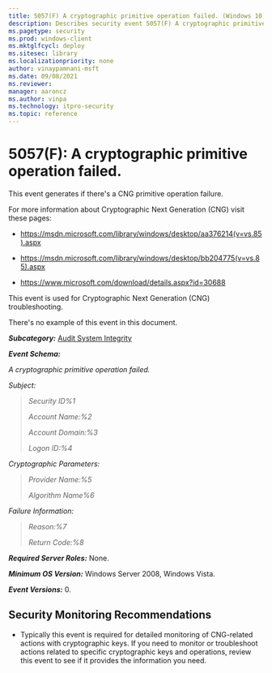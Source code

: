 ```yaml
---
title: 5057(F) A cryptographic primitive operation failed. (Windows 10)
description: Describes security event 5057(F) A cryptographic primitive operation failed.
ms.pagetype: security
ms.prod: windows-client
ms.mktglfcycl: deploy
ms.sitesec: library
ms.localizationpriority: none
author: vinaypamnani-msft
ms.date: 09/08/2021
ms.reviewer: 
manager: aaroncz
ms.author: vinpa
ms.technology: itpro-security
ms.topic: reference
---
```


# 5057(F): A cryptographic primitive operation failed.


This event generates if there's a CNG primitive operation failure.

For more information about Cryptographic Next Generation (CNG) visit these pages:

-   <https://msdn.microsoft.com/library/windows/desktop/aa376214(v=vs.85).aspx>

-   <https://msdn.microsoft.com/library/windows/desktop/bb204775(v=vs.85).aspx>

-   <https://www.microsoft.com/download/details.aspx?id=30688>

This event is used for Cryptographic Next Generation (CNG) troubleshooting.

There's no example of this event in this document.

***Subcategory:***&nbsp;[Audit System Integrity](audit-system-integrity.md)

***Event Schema:***

*A cryptographic primitive operation failed.*

*Subject:*

> *Security ID%1*
>
> *Account Name:%2*
>
> *Account Domain:%3*
>
> *Logon ID:%4*

*Cryptographic Parameters:*

> *Provider Name:%5*
>
> *Algorithm Name%6*

*Failure Information:*

> *Reason:%7*
>
> *Return Code:%8*

***Required Server Roles:*** None.

***Minimum OS Version:*** Windows Server 2008, Windows Vista.

***Event Versions:*** 0.

## Security Monitoring Recommendations

-   Typically this event is required for detailed monitoring of CNG-related actions with cryptographic keys. If you need to monitor or troubleshoot actions related to specific cryptographic keys and operations, review this event to see if it provides the information you need.


